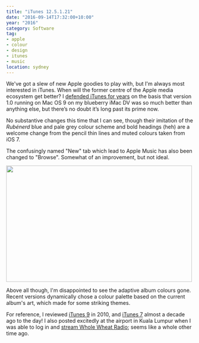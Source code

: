 ```yaml
---
title: "iTunes 12.5.1.21"
date: "2016-09-14T17:32:00+10:00"
year: "2016"
category: Software
tag:
- apple
- colour
- design
- itunes
- music
location: sydney
---
```

We've got a slew of new Apple goodies to play with, but I'm always most interested in iTunes. When will the former centre of the Apple media ecosystem get better? I [defended iTunes for years] on the basis that version 1.0 running on Mac OS 9 on my blueberry iMac DV was so much better than anything else, but there’s no doubt it’s long past its prime now.

No substantive changes this time that I can see, though their imitation of the *Rubénerd* blue and pale grey colour scheme and bold headings (heh) are a welcome change from the pencil thin lines and muted colours taken from iOS 7. 

The confusingly named "New" tab which lead to Apple Music has also been changed to "Browse". Somewhat of an improvement, but not ideal.

<p><img src="https://rubenerd.com/files/2016/itunes125121.png" alt="" srcset="https://rubenerd.com/files/2016/itunes125121.png 1x, https://rubenerd.com/files/2016/itunes125121@2x.png 2x" style="width:500px; height:313px" /></p>

Above all though, I'm disappointed to see the adaptive album colours gone. Recent versions dynamically chose a colour palette based on the current album's art, which made for some striking themes.

For reference, I reviewed [iTunes 9] in 2010, and [iTunes 7] almost a decade ago to the day! I also posted excitedly at the airport in Kuala Lumpur when I was able to log in and [stream Whole Wheat Radio]; seems like a whole other time ago.

[iTunes 9]: https://rubenerd.com/itunes91-books/
[iTunes 7]: https://rubenerd.com/new-itunes-7-screenshots/
[defended iTunes for years]: https://rubenerd.com/cocoa-itunes-finally/
[stream Whole Wheat Radio]: https://rubenerd.com/kuala-lumpur-international-airport-wifi-is-sweet/

